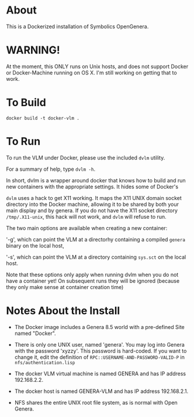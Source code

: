 # About

This is a Dockerized installation of Symbolics OpenGenera.

# WARNING!

At the moment, this ONLY runs on Unix hosts, and does not support
Docker or Docker-Machine running on OS X. I'm still working on getting
that to work.

# To Build

    docker build -t docker-vlm .

# To Run

To run the VLM under Docker, please use the included `dvlm` utility.

For a summary of help, type `dvlm -h`.

In short, dvlm is a wrapper around docker that knows how to build and
run new containers with the appropriate settings. It hides some of
Docker's 

`dvlm` uses a hack to get X11 working. It maps the X11 UNIX domain
socket directory into the Docker machine, allowing it to be shared by
both your main display and by genera. If you do not have the X11
socket directory `/tmp/.X11-unix`, this hack will not work, and `dvlm`
will refuse to run.

The two main options are available when creating a new container:

  '-g', which can point the VLM at a directorhy containing a compiled
  `genera` binary on the local host, 

  '-s', which can point the VLM at a directory containing `sys.sct`
  on the local host.

Note that these options only apply when running dvlm when you do not
have a container yet! On subsequent runs they will be ignored (because
they only make sense at container creation time)

# Notes About the Install

- The Docker image includes a Genera 8.5 world with a pre-defined Site
  named "Docker".

- There is only one UNIX user, named 'genera'. You may log into Genera
  with the password 'xyzzy'. This password is hard-coded. If you want
  to change it, edit the definition of
  `RPC::USERNAME-AND-PASSWORD-VALID-P` in `nfs/authentication.lisp`

- The docker VLM virtual machine is named GENERA and has IP address
  192.168.2.2.

- The docker host is named GENERA-VLM and has IP address 192.168.2.1.

- NFS shares the entire UNIX root file system, as is normal with Open
  Genera.
